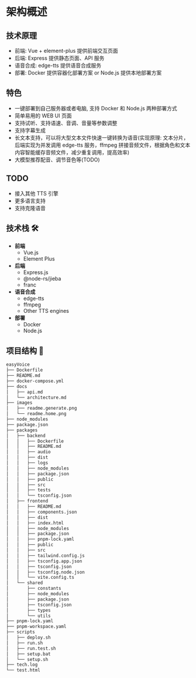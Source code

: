 # 架构概述

## 技术原理

- 前端: Vue + element-plus 提供前端交互页面
- 后端: Express 提供静态页面、API 服务
- 语音合成: edge-tts 提供语音合成服务
- 部署: Docker 提供容器化部署方案 or Node.js 提供本地部署方案

## 特色

- 一键部署到自己服务器或者电脑, 支持 Docker 和 Node.js 两种部署方式
- 简单易用的 WEB UI 页面
- 支持试听、支持语速、音调、音量等参数调整
- 支持字幕生成
- 长文本支持，可以将大型文本文件快速一键转换为语音(实现原理: 文本分片，后端实现为并发调用 edge-tts 服务，ffmpeg 拼接音频文件，根据角色和文本内容智能缓存音频文件，减少重复调用，提高效率)
- 大模型推荐配音、调节音色等(TODO)

## TODO

- 接入其他 TTS 引擎
- 更多语言支持
- 支持克隆语音

## 技术栈 🛠️

- **前端**  
  - Vue.js  
  - Element Plus  
- **后端**  
  - Express.js
  - @node-rs/jieba
  - franc  
- **语音合成**  
  - edge-tts  
  - ffmpeg
  - Other TTS engines
- **部署**  
  - Docker  
  - Node.js  

## 项目结构 📁

```bash
easyVoice
├── Dockerfile
├── README.md
├── docker-compose.yml
├── docs
│   ├── api.md
│   └── architecture.md
├── images
│   ├── readme.generate.png
│   └── readme.home.png
├── node_modules
├── package.json
├── packages
│   ├── backend
│   │   ├── Dockerfile
│   │   ├── README.md
│   │   ├── audio
│   │   ├── dist
│   │   ├── logs
│   │   ├── node_modules
│   │   ├── package.json
│   │   ├── public
│   │   ├── src
│   │   ├── tests
│   │   └── tsconfig.json
│   ├── frontend
│   │   ├── README.md
│   │   ├── components.json
│   │   ├── dist
│   │   ├── index.html
│   │   ├── node_modules
│   │   ├── package.json
│   │   ├── pnpm-lock.yaml
│   │   ├── public
│   │   ├── src
│   │   ├── tailwind.config.js
│   │   ├── tsconfig.app.json
│   │   ├── tsconfig.json
│   │   ├── tsconfig.node.json
│   │   └── vite.config.ts
│   └── shared
│       ├── constants
│       ├── node_modules
│       ├── package.json
│       ├── tsconfig.json
│       ├── types
│       └── utils
├── pnpm-lock.yaml
├── pnpm-workspace.yaml
├── scripts
│   ├── deploy.sh
│   ├── run.sh
│   ├── run.test.sh
│   ├── setup.bat
│   └── setup.sh
├── tech.log
└── test.html
```
